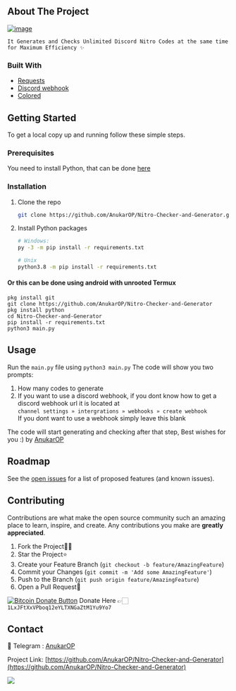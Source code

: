 ## About The Project

<a href="https://github.com/AnukarOP/Nitro-Checker-and-Generator"><img src="https://i.ibb.co/84xC98F/image.png" alt="image" border="0"></a>

`It Generates and Checks Unlimited Discord Nitro Codes at the same time for Maximum Efficiency ✨`

### Built With

* [Requests](https://github.com/psf/requests)
* [Discord webhook](https://github.com/lovvskillz/python-discord-webhook)
* [Colored](https://gitlab.com/dslackw/colored)

## Getting Started

To get a local copy up and running follow these simple steps.

### Prerequisites
You need to install Python, that can be done [here](https://www.python.org)

### Installation
1. Clone the repo
   ```sh
   git clone https://github.com/AnukarOP/Nitro-Checker-and-Generator.git/
   ```
2. Install Python packages
   ```sh
   # Windows:
   py -3 -m pip install -r requirements.txt
   
   # Unix
   python3.8 -m pip install -r requirements.txt
   ```
   
#### Or this can be done using android with unrooted Termux
```
pkg install git
git clone https://github.com/AnukarOP/Nitro-Checker-and-Generator
pkg install python
cd Nitro-Checker-and-Generator
pip install -r requirements.txt
python3 main.py
```
   
## Usage

Run the `main.py` file using `python3 main.py` 
The code will show you two prompts:
1. How many codes to generate 
2. If you want to use a discord webhook, if you dont know how to get a discord webhook url it is located at   
   ```channel settings » intergrations » webhooks » create webhook```  
   If you dont want to use a webhook simply leave this blank  

The code will start generating and checking after that step, Best wishes for you :) by [AnukarOP](https://github.com/AnukarOP)


## Roadmap

See the [open issues](https://github.com/AnukarOP/Nitro-Checker-and-Generator/issues) for a list of proposed features (and known issues).

## Contributing

Contributions are what make the open source community such an amazing place to learn, inspire, and create. Any contributions you make are **greatly appreciated**.

1. Fork the Project🤝🏻
2. Star the Project⭐
3. Create your Feature Branch (`git checkout -b feature/AmazingFeature`)
4. Commit your Changes (`git commit -m 'Add some AmazingFeature'`)
5. Push to the Branch (`git push origin feature/AmazingFeature`)
6. Open a Pull Request📜

<a href="bitcoin:1LxJFtXxVPboq12eYLTXNGaZtM1Yu9Yo7">![Bitcoin Donate Button](https://www.drupal.org/files/project-images/bitcoindonate.png)</a> Donate Here 👉🏻`1LxJFtXxVPboq12eYLTXNGaZtM1Yu9Yo7`

## Contact
🚀 Telegram : [AnukarOP](telegram.me/AnukarOP)

Project Link: [https://github.com/AnukarOP/Nitro-Checker-and-Generator](https://github.com/AnukarOP/Nitro-Checker-and-Generator)

<!-- Statistics -->  

<p>
                                         <img src=https://visitor-badge.laobi.icu/badge?page_id=AnukarOP.readme />
</p>
